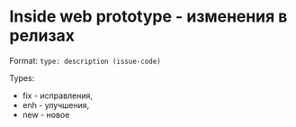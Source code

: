 Inside web prototype - изменения в релизах
==================
Format:
`type: description (issue-code)`

Types:
- fix - исправления,
- enh - улучшения,
- new - новое
